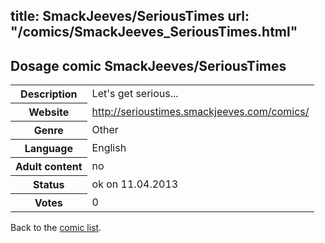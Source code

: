 title: SmackJeeves/SeriousTimes
url: "/comics/SmackJeeves_SeriousTimes.html"
---
Dosage comic SmackJeeves/SeriousTimes
-----------------------------------------

<table class="comicinfo">
<tr>
<th>Description</th><td>Let's get serious...</td>
</tr>
<tr>
<th>Website</th><td><a href="http://serioustimes.smackjeeves.com/comics/">http://serioustimes.smackjeeves.com/comics/</a></td>
</tr>
<tr>
<th>Genre</th><td>Other</td>
</tr>
<tr>
<th>Language</th><td>English</td>
</tr>
<tr>
<th>Adult content</th><td>no</td>
</tr>
<tr>
<th>Status</th><td>ok on 11.04.2013</td>
</tr>
<tr>
<th>Votes</th><td>0</div></td>
</tr>
</table>

Back to the [comic list](../comic-index.html).
